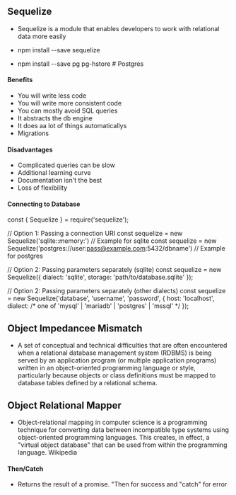 ## Sequelize
- Sequelize is a module that enables developers to work with relational data more easily

- npm install --save sequelize
- npm install --save pg pg-hstore # Postgres

#### Benefits
- You will write less code
- You will write more consistent code
- You can mostly avoid SQL queries
- It abstracts the db engine
- It does aa lot of things automaticallys
- Migrations

#### Disadvantages
- Complicated queries can be slow
- Additional learning curve
- Documentation isn't the best 
- Loss of flexibility

#### Connecting to Database
const { Sequelize } = require('sequelize');

// Option 1: Passing a connection URI
const sequelize = new Sequelize('sqlite::memory:') // Example for sqlite
const sequelize = new Sequelize('postgres://user:pass@example.com:5432/dbname') // Example for postgres

// Option 2: Passing parameters separately (sqlite)
const sequelize = new Sequelize({
  dialect: 'sqlite',
  storage: 'path/to/database.sqlite'
});

// Option 2: Passing parameters separately (other dialects)
const sequelize = new Sequelize('database', 'username', 'password', {
  host: 'localhost',
  dialect: /* one of 'mysql' | 'mariadb' | 'postgres' | 'mssql' */
});

## Object Impedancee Mismatch
- A set of conceptual and technical difficulties that are often encountered when a relational database management system (RDBMS) is being served by an application program (or multiple application programs) written in an object-oriented programming language or style, particularly because objects or class definitions must be mapped to database tables defined by a relational schema.

## Object Relational Mapper
- Object-relational mapping in computer science is a programming technique for converting data between incompatible type systems using object-oriented programming languages. This creates, in effect, a "virtual object database" that can be used from within the programming language. Wikipedia

#### Then/Catch
- Returns the result of a promise.  "Then for success and "catch" for error



